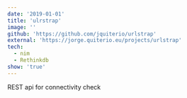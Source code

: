 ```yaml
---
date: '2019-01-01'
title: 'ulrstrap'
image: ''
github: 'https://github.com/jquiterio/urlstrap'
external: 'https://jorge.quiterio.eu/projects/urlstrap'
tech:
  - nim
  - Rethinkdb
show: 'true'
---
```


REST api for connectivity check
